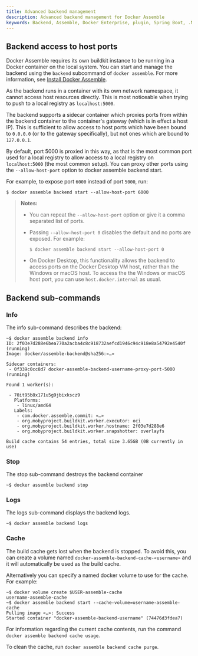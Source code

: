 ```yaml
---
title: Advanced backend management
description: Advanced backend management for Docker Assemble
keywords: Backend, Assemble, Docker Enterprise, plugin, Spring Boot, .NET, c#, F#
---
```


## Backend access to host ports

Docker Assemble requires its own buildkit instance to be running in a Docker container on the local system. You can start and manage the backend using the `backend` subcommand of `docker assemble`. For more information, see [Install Docker Assemble](/install).

As the backend runs in a container with its own network namespace, it cannot access host resources directly. This is most noticeable when trying to push to a local registry as     `localhost:5000`.

The backend supports a sidecar container which proxies ports from within the backend container to the container's gateway (which is in effect a host IP). This is sufficient to allow access to host ports which have been bound to `0.0.0.0` (or to the gateway specifically), but not ones which are bound to `127.0.0.1`.

By default, port 5000 is proxied in this way, as that is the most common port used for a local registry to allow access to a local registry on `localhost:5000` (the most common setup). You can proxy other ports using the `--allow-host-port` option to docker assemble backend start.

For example, to expose port `6000` instead of port `5000`, run:

```
$ docker assemble backend start --allow-host-port 6000
```
> **Notes:**
>
> - You can repeat the `--allow-host-port` option or give it a comma separated list of ports.
> - Passing `--allow-host-port 0` disables the default and no ports are exposed. For example:
>
>    `$ docker assemble backend start --allow-host-port 0`
> - On Docker Desktop, this functionality allows the backend to access ports on the Docker Desktop VM host, rather than the Windows or macOS host. To access the the Windows or macOS host port, you can use `host.docker.internal` as usual.

## Backend sub-commands

### Info

The info sub-command describes the backend:

```
~$ docker assemble backend info
ID: 2f03e7d288e6bea770a2acba4c8c918732aefcd1946c94c918e8a54792e4540f (running)
Image: docker/assemble-backend@sha256:«…»

Sidecar containers:
 - 0f339c0cc8d7 docker-assemble-backend-username-proxy-port-5000 (running)

Found 1 worker(s):

 - 70it95b8x171u5g9jbixkscz9
   Platforms:
    - linux/amd64
   Labels:
    - com.docker.assemble.commit: «…»
    - org.mobyproject.buildkit.worker.executor: oci
    - org.mobyproject.buildkit.worker.hostname: 2f03e7d288e6
    - org.mobyproject.buildkit.worker.snapshotter: overlayfs

Build cache contains 54 entries, total size 3.65GB (0B currently in use)
```

### Stop

The stop sub-command destroys the backend container

```
~$ docker assemble backend stop
```

### Logs

The logs sub-command displays the backend logs.

```
~$ docker assemble backend logs
```

### Cache

The build cache gets lost when the backend is stopped. To avoid this, you can create a volume named `docker-assemble-backend-cache-«username»` and it will automatically be used as the build cache.

Alternatively you can specify a named docker volume to use for the cache. For example:

```
~$ docker volume create $USER-assemble-cache
username-assemble-cache
~$ docker assemble backend start --cache-volume=username-assemble-cache
Pulling image «…»: Success
Started container "docker-assemble-backend-username" (74476d3fdea7)
```

For information regarding the current cache contents, run the command `docker assemble backend cache usage`.

To clean the cache, run `docker assemble backend cache purge`.
